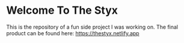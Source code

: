 # Welcome To The Styx

This is the repository of a fun side project I was working on. The final product can be found here: https://thestyx.netlify.app
